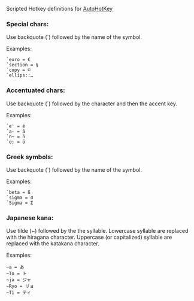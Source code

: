 Scripted Hotkey definitions for [AutoHotKey](https://autohotkey.com/download/)

### Special chars: ###

Use backquote (`) followed by the name of the symbol.

Examples:

```
`euro = €
`section = §
`copy = ©
`ellips::…
```


### Accentuated chars: ###

Use backquote (`) followed by the character and then the accent key.

Examples:

```
`e' = é
`a- = ā
`n~ = ñ
`o; = ö
```


### Greek symbols: ###

Use backquote (`) followed by the name of the symbol.

Examples:

```
`beta = ß
`sigma = σ
`Sigma = Σ
```


### Japanese kana: ###

Use tilde (~) followed by the the syllable.
Lowercase syllable are replaced with the hiragana character.
Uppercase (or capitalized) syllable are replaced with the katakana character.

Examples:

```
~a = あ
~To = ト
~ja = ジャ
~Ryo = リョ
~Ti = ティ
```
